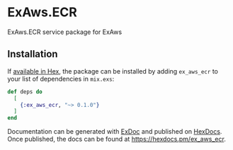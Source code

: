 # ExAws.ECR

ExAws.ECR service package for ExAws

## Installation

If [available in Hex](https://hex.pm/docs/publish), the package can be installed
by adding `ex_aws_ecr` to your list of dependencies in `mix.exs`:

```elixir
def deps do
  [
    {:ex_aws_ecr, "~> 0.1.0"}
  ]
end
```

Documentation can be generated with [ExDoc](https://github.com/elixir-lang/ex_doc)
and published on [HexDocs](https://hexdocs.pm). Once published, the docs can
be found at <https://hexdocs.pm/ex_aws_ecr>.


